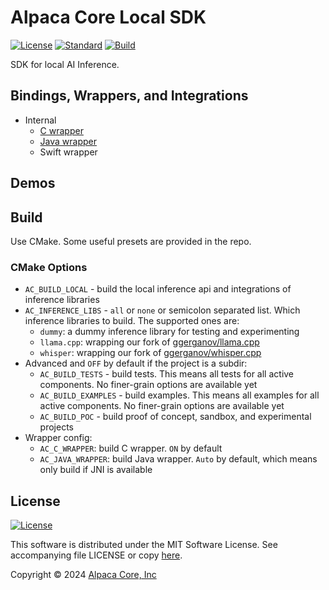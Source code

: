 # Alpaca Core Local SDK

[![License](https://img.shields.io/badge/license-MIT-blue.svg)](https://opensource.org/licenses/MIT) [![Standard](https://img.shields.io/badge/C%2B%2B-20-blue.svg)](https://en.cppreference.com/w/cpp/20) [![Build](https://github.com/alpaca-core/alpaca-core/actions/workflows/build.yml/badge.svg)](https://github.com/alpaca-core/alpaca-core/actions/workflows/build.yml)

SDK for local AI Inference.

## Bindings, Wrappers, and Integrations

* Internal
    * [C wrapper](wrapper/c)
    * [Java wrapper](wrapper/java)
    * Swift wrapper

## Demos

## Build

Use CMake. Some useful presets are provided in the repo.

### CMake Options

* `AC_BUILD_LOCAL` - build the local inference api and integrations of inference libraries
* `AC_INFERENCE_LIBS` - `all` or `none` or semicolon separated list. Which inference libraries to build. The supported ones are:
    * `dummy`: a dummy inference library for testing and experimenting
    * `llama.cpp`: wrapping our fork of [ggerganov/llama.cpp](https://github.com/ggerganov/llama.cpp)
    * `whisper`: wrapping our fork of [ggerganov/whisper.cpp](https://github.com/ggerganov/whisper.cpp)
* Advanced and `OFF` by default if the project is a subdir:
    * `AC_BUILD_TESTS` - build tests. This means all tests for all active components. No finer-grain options are available yet
    * `AC_BUILD_EXAMPLES` - build examples. This means all examples for all active components. No finer-grain options are available yet
    * `AC_BUILD_POC` - build proof of concept, sandbox, and experimental projects
* Wrapper config:
    * `AC_C_WRAPPER`: build C wrapper. `ON` by default
    * `AC_JAVA_WRAPPER`: build Java wrapper. `Auto` by default, which means only build if JNI is available

## License

[![License](https://img.shields.io/badge/license-MIT-blue.svg)](https://opensource.org/licenses/MIT)

This software is distributed under the MIT Software License. See accompanying file LICENSE or copy [here](https://opensource.org/licenses/MIT).

Copyright &copy; 2024 [Alpaca Core, Inc](https://github.com/alpaca-core)
